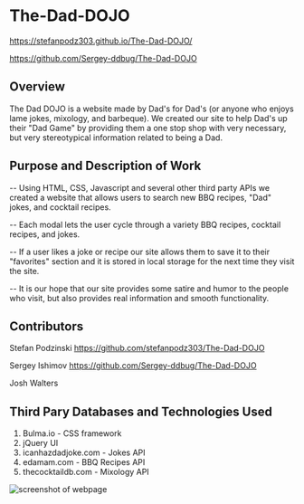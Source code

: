 # The-Dad-DOJO




https://stefanpodz303.github.io/The-Dad-DOJO/

https://github.com/Sergey-ddbug/The-Dad-DOJO


## Overview

The Dad DOJO is a website made by Dad's for Dad's (or anyone who enjoys lame jokes, mixology, and barbeque). We created our site to help Dad's up their "Dad Game" by providing them a one stop shop with very necessary, but very stereotypical information related to being a Dad. 

## Purpose and Description of Work

-- Using HTML, CSS, Javascript and several other third party APIs we created a website that allows users to search new BBQ recipes, "Dad" jokes, and cocktail recipes. 

-- Each modal lets the user cycle through a variety BBQ recipes, cocktail recipes, and jokes. 

-- If a user likes a joke or recipe our site allows them to save it to their "favorites" section and it is stored in local storage for the next time they visit the site. 

-- It is our hope that our site provides some satire and humor to the people who visit, but also provides real information and smooth functionality. 

## Contributors
Stefan Podzinski https://github.com/stefanpodz303/The-Dad-DOJO

Sergey Ishimov https://github.com/Sergey-ddbug/The-Dad-DOJO

Josh Walters 

## Third Pary Databases and Technologies Used

1. Bulma.io - CSS framework
2. jQuery UI 
3. icanhazdadjoke.com - Jokes API
4. edamam.com - BBQ Recipes API
5. thecocktaildb.com - Mixology API

![screenshot of webpage](./assets/pictures/the-dad-dojo-screenshot.png)
